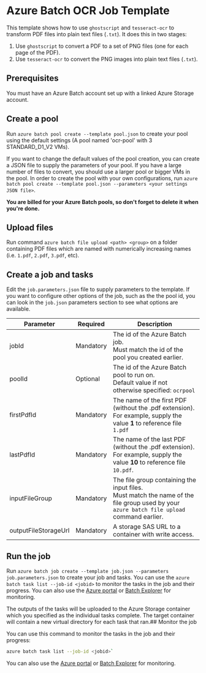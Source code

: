 # Azure Batch OCR Job Template
This template shows how to use `ghostscript` and `tesseract-ocr` to transform PDF files into plain text files (`.txt`). It does this in two stages:

1. Use `ghostscript` to convert a PDF to a set of PNG files (one for each page of the PDF).
2. Use `tesseract-ocr` to convert the PNG images into plain text files (`.txt`).

## Prerequisites
You must have an Azure Batch account set up with a linked Azure Storage account.

## Create a pool
Run `azure batch pool create --template pool.json` to create your pool using the default settings (A pool named 'ocr-pool' with 3 STANDARD_D1_V2 VMs). 

If you want to change the default values of the pool creation, you can create a JSON file to supply the parameters of your pool. If you have a large number of files 
to convert, you should use a larger pool or bigger VMs in the pool. In order to create the pool with your own configurations, run `azure batch pool create --template pool.json --parameters <your settings JSON file>`.

**You are billed for your Azure Batch pools, so don't forget to delete it when you're done.**

## Upload files
Run command `azure batch file upload <path> <group>` on a folder containing PDF files which are named with numerically increasing names (i.e. `1.pdf`, `2.pdf`, `3.pdf`, etc).

## Create a job and tasks

Edit the `job.parameters.json` file to supply parameters to the template. If you want to configure other options of the job, such as the the pool id, you can look in the `job.json` parameters section to see what options are available.


| Parameter            | Required  | Description                                                                                                                                    |
| -------------------- | --------- | ---------------------------------------------------------------------------------------------------------------------------------------------- |
| jobId                | Mandatory | The id of the Azure Batch job. <br/> Must match the id of the pool you created earlier.                                                        |
| poolId               | Optional  | The id of the Azure Batch pool to run on. <br/> Default value if not otherwise specified: `ocrpool`                                            |
| firstPdfId           | Mandatory | The name of the first PDF (without the .pdf extension). <br/> For example, supply the value **1** to reference file `1.pdf`                    |
| lastPdfId            | Mandatory | The name of the last PDF (without the .pdf extension). <br/> For example, supply the value **10** to reference file `10.pdf`.                  |
| inputFileGroup       | Mandatory | The file group containing the input files. <br/> Must match the name of the file group used by your `azure batch file upload` command earlier. |
| outputFileStorageUrl | Mandatory | A storage SAS URL to a container with write access.                                                                                            |


## Run the job
Run `azure batch job create --template job.json --parameters job.parameters.json` to create your job and tasks.
You can use the `azure batch task list --job-id <jobid>` to monitor the tasks in the job and their progress.
You can also use the [Azure portal](https://portal.azure.com) or [Batch Explorer](https://github.com/Azure/azure-batch-samples/tree/master/CSharp/BatchExplorer) for monitoring.

The outputs of the tasks will be uploaded to the Azure Storage container which you specified as the individual tasks complete.
The target container will contain a new virtual directory for each task that ran.## Monitor the job

You can use this command to monitor the tasks in the job and their progress:
``` bash
azure batch task list --job-id <jobid>`
```
You can also use the [Azure portal](https://portal.azure.com) or [Batch Explorer](https://github.com/Azure/azure-batch-samples/tree/master/CSharp/BatchExplorer) for monitoring.

